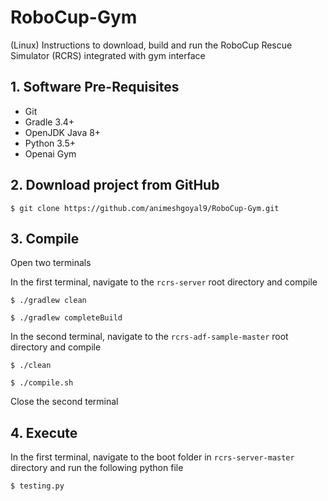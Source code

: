 # RoboCup-Gym

(Linux) Instructions to download, build and run the RoboCup Rescue Simulator (RCRS) integrated with gym interface

## 1. Software Pre-Requisites

* Git
* Gradle 3.4+
* OpenJDK Java 8+
* Python 3.5+
* Openai Gym

## 2. Download project from GitHub

`$ git clone https://github.com/animeshgoyal9/RoboCup-Gym.git` 

## 3. Compile

Open two terminals

In the first terminal, navigate to the `rcrs-server` root directory and compile 

`$ ./gradlew clean`

`$ ./gradlew completeBuild`

In the second terminal, navigate to the `rcrs-adf-sample-master` root directory and compile 

`$ ./clean`

`$ ./compile.sh`

Close the second terminal

## 4. Execute

In the first terminal, navigate to the boot folder in  `rcrs-server-master` directory and run the following python file 

`$ testing.py`












